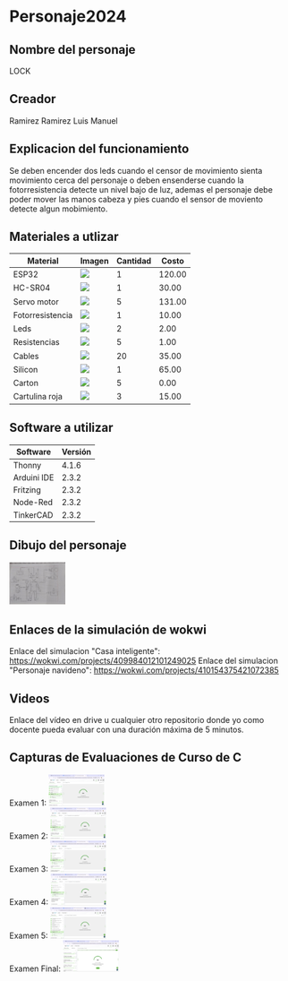 # Personaje2024
## Nombre del personaje
LOCK
## Creador
Ramirez Ramirez Luis Manuel
## Explicacion del funcionamiento
Se deben encender dos leds cuando el censor de movimiento sienta movimiento cerca del personaje o deben ensenderse cuando la fotorresistencia detecte un nivel bajo de luz, ademas el personaje debe poder mover las manos cabeza y pies cuando el sensor de moviento detecte algun mobimiento.

## Materiales a utlizar
|Material|Imagen|Cantidad|Costo|
|--|--|--|--|
|ESP32|<img src="https://github.com/user-attachments/assets/0d280367-493e-4f7c-a587-36e1f822116b" width="100"/>|1|120.00|
|HC-SR04|<img width="100" src="https://github.com/user-attachments/assets/e8f3a364-83e3-4194-9eb1-15547012fb1b" />|1|30.00|
|Servo motor|<img width="100" src="https://www.aranacorp.com/wp-content/uploads/towerpro-servo-sg90.jpg" />|5|131.00|
|Fotorresistencia|<img width="100" src="https://wp.7robot.net/wp-content/uploads/2018/07/LDR_Arduino.jpg" />|1|10.00|
|Leds|<img width="100" src="https://www.steren.com.mx/media/catalog/product/cache/bb0cad18a6adb5d17b0efd58f4201a2f/image/1709082e0/led-de-5-mm-color-rojo-claro.jpg" />|2|2.00|
|Resistencias|<img width="100" src="https://uelectronics.com/wp-content/uploads/2023/03/Resistencias-1W.jpg" />|5|1.00|
|Cables|<img width="100" src="https://http2.mlstatic.com/D_NQ_NP_2X_637462-MLM44450253267_122020-F.webp" />|20|35.00|
|Silicon|<img width="100" src="https://www.officedepot.com.mx/medias/61154-1200ftw?context=bWFzdGVyfHJvb3R8NzA3MDl8aW1hZ2UvZ2lmfGFHSmlMMmcwTlM4NU1EY3dOVEkzTnpBNU1qRTBMbWRwWmd8MjRlNzhkZGIzY2M2M2Q1MjkyYWZmZDBmMzk5ODE0NzUzYWRhOWQ3ZDFkMGFlNTAxNzIxYmFjNmYwZTAxMzA5Yg" />|1|65.00|
|Carton|<img width="100" src="https://m.media-amazon.com/images/I/61Fwr6MU17L._AC_SX679_.jpg" />|5|0.00|
|Cartulina roja|<img width="100" src="https://papeleriadelahorro.mx/cdn/shop/products/0001_x800_6bc9c6f9-dbf4-43a9-944d-760c48e9e427.jpg?v=1675381930&width=1600" />|3|15.00|


## Software a utilizar
|Software|Versión|
|--|--|
|Thonny|4.1.6|
|Arduini IDE|2.3.2|
|Fritzing|2.3.2|
|Node-Red|2.3.2|
|TinkerCAD|2.3.2|


## Dibujo del personaje
<img width="100" src="https://github.com/RamirezLuisManuel/PersonajeNavidenio2024/blob/main/Dibujo.jpg?raw=true"/>

## Enlaces de la simulación de wokwi
Enlace del simulacion "Casa inteligente":
https://wokwi.com/projects/409984012101249025
Enlace del simulacion "Personaje navideno":
https://wokwi.com/projects/410154375421072385


## Videos
Enlace del vídeo en drive u cualquier otro repositorio donde yo como docente pueda evaluar con una duración máxima de 5 minutos.

## Capturas de Evaluaciones de Curso de C
Examen 1:
<img width="100" src="https://github.com/RamirezLuisManuel/PersonajeNavidenio2024/blob/main/Examen1.png?raw=true"/><br>
Examen 2:
<img width="100" src="https://github.com/RamirezLuisManuel/PersonajeNavidenio2024/blob/main/Examen2.png?raw=true"/><br>
Examen 3:
<img width="100" src="https://github.com/RamirezLuisManuel/PersonajeNavidenio2024/blob/main/Examen3.png?raw=true"/><br>
Examen 4:
<img width="100" src="https://github.com/RamirezLuisManuel/PersonajeNavidenio2024/blob/main/Examen4.png?raw=true"/><br>
Examen 5:
<img width="100" src="https://github.com/RamirezLuisManuel/PersonajeNavidenio2024/blob/main/Examen5.png?raw=true"/><br>
Examen Final:
<img width="100" src="https://github.com/RamirezLuisManuel/PersonajeNavidenio2024/blob/main/ExamenFinal.png?raw=true"/><br>
